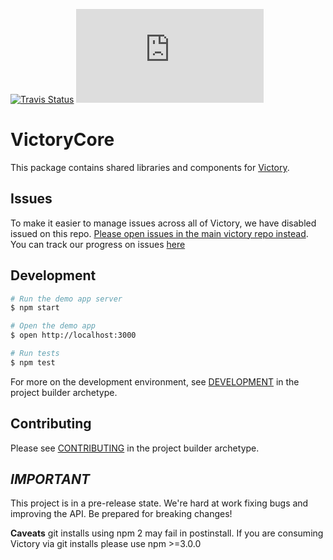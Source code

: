 [![Travis Status][trav_img]][trav_site]
![](https://badge-size.herokuapp.com/FormidableLabs/victory-core/master/dist/victory-core.min.js?compression=gzip)

VictoryCore
============

This package contains shared libraries and components for [Victory][].

## Issues 
To make it easier to manage issues across all of Victory, we have disabled issued on this repo. [Please open issues in the main victory repo instead](https://github.com/FormidableLabs/victory/issues). You can track our progress on issues [here](https://github.com/FormidableLabs/victory/projects/1)


## Development

```sh
# Run the demo app server
$ npm start

# Open the demo app
$ open http://localhost:3000

# Run tests
$ npm test
```
For more on the development environment, see [DEVELOPMENT](https://github.com/FormidableLabs/builder-victory-component/blob/master/dev/DEVELOPMENT.md) in the project builder archetype.

## Contributing

Please see [CONTRIBUTING](https://github.com/FormidableLabs/builder-victory-component/blob/master/dev/CONTRIBUTING.md) in the project builder archetype.

[Victory]: https://github.com/FormidableLabs/victory
[trav_img]: https://api.travis-ci.org/FormidableLabs/victory-core.svg
[trav_site]: https://travis-ci.org/FormidableLabs/victory-core

## _IMPORTANT_

This project is in a pre-release state. We're hard at work fixing bugs and improving the API. Be prepared for breaking changes!

**Caveats** git installs using npm 2 may fail in postinstall. If you are consuming Victory via git installs please use npm >=3.0.0
